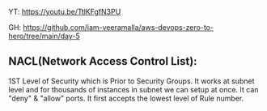 YT: https://youtu.be/TtlKFgfN3PU

GH: https://github.com/iam-veeramalla/aws-devops-zero-to-hero/tree/main/day-5

NACL(Network Access Control List):
------------------------------
1ST Level of Security which is Prior to Security Groups.
It works at subnet level and for thousands of instances in subnet we can setup at once. 
It can "deny" & "allow" ports. 
It first accepts the lowest level of Rule number. 
